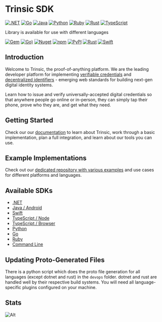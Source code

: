 # Trinsic SDK

[![.NET](https://github.com/trinsic-id/sdk/actions/workflows/build-dotnet.yml/badge.svg)](https://github.com/trinsic-id/sdk/actions/workflows/build-dotnet.yml)
[![Go](https://github.com/trinsic-id/sdk/actions/workflows/build-golang.yml/badge.svg)](https://github.com/trinsic-id/sdk/actions/workflows/build-golang.yml)
[![Java](https://github.com/trinsic-id/sdk/actions/workflows/build-java.yml/badge.svg)](https://github.com/trinsic-id/sdk/actions/workflows/build-java.yml)
[![Python](https://github.com/trinsic-id/sdk/actions/workflows/build-python.yml/badge.svg)](https://github.com/trinsic-id/sdk/actions/workflows/build-python.yml)
[![Ruby](https://github.com/trinsic-id/sdk/actions/workflows/build-ruby.yml/badge.svg)](https://github.com/trinsic-id/sdk/actions/workflows/build-ruby.yml)
[![Rust](https://github.com/trinsic-id/sdk/actions/workflows/build-rust.yml/badge.svg)](https://github.com/trinsic-id/sdk/actions/workflows/build-rust.yml)
[![TypeScript](https://github.com/trinsic-id/sdk/actions/workflows/build-typescript.yml/badge.svg)](https://github.com/trinsic-id/sdk/actions/workflows/build-typescript.yml)

Library is available for use with different languages

[![Gem](https://img.shields.io/gem/v/trinsic-services?color=e9563f)](https://rubygems.org/gems/trinsic-services)
[![Go)](https://img.shields.io/github/go-mod/go-version/trinsic-id/sdk?color=01ADD8&filename=go%2Fgo.mod&label=go)](https://github.com/trinsic-id/sdk/tree/main/go/)
[![Nuget](https://img.shields.io/nuget/v/trinsic)](https://www.nuget.org/packages/Trinsic/)
[![npm](https://img.shields.io/npm/v/@trinsic/trinsic?color=CC3534)](https://www.npmjs.com/package/@trinsic/trinsic)
[![PyPI](https://img.shields.io/pypi/v/trinsic-sdk?color=%230074b7)](https://pypi.org/project/trinsic-sdk/)
[![Rust](https://img.shields.io/github/v/release/trinsic-id/sdk?color=green&label=rust)](https://github.com/trinsic-id/sdk/)
[![Swift](https://img.shields.io/github/v/tag/trinsic-id/sdk-swift?color=orange&label=swift)](https://github.com/trinsic-id/sdk-swift)


## Introduction

Welcome to Trinsic, the proof-of-anything platform. We are the leading developer platform for implementing [verifiable credentials](https://www.w3.org/TR/vc-data-model/) and [decentralized identifiers](https://www.w3.org/TR/did-core/) - emerging web standards for building next-gen digital identity systems.

Learn how to issue and verify universally-accepted digital credentials so that anywhere people go online or in-person, they can simply tap their phone, prove who they are, and get what they need.

## Getting Started

Check our our [documentation](https://docs-v2.trinsic.id) to learn about Trinsic, work through a basic implementation, plan a full integration, and learn about our tools you can use.

## Example Implementations

Check out our [dedicated repository with various examples](https://github.com/trinsic-id/sdk-examples/) and use cases for different platforms and languages.

## Available SDKs
- [.NET](https://docs-v2.trinsic.id/dotnet)
- [Java / Android](https://docs-v2.trinsic.id/java)
- [Swift](https://docs-v2.trinsic.id/python)
- [TypeScript / Node](https://docs-v2.trinsic.id/node)
- [TypeScript / Browser](https://docs-v2.trinsic.id/node)
- [Python](https://docs-v2.trinsic.id/python)
- [Go](https://docs-v2.trinsic.id/go)
- [Ruby](https://docs-v2.trinsic.id/ruby)
- [Command Line](https://docs-v2.trinsic.id/cli)

## Updating Proto-Generated Files

There is a python script which does the proto file generation for all languages (except dotnet and rust) in the `devops` folder. dotnet and rust are handled well by their respective build systems. You will need all language-specific plugins configured on your machine.

## Stats

![Alt](https://repobeats.axiom.co/api/embed/bc28dc54095d6dd65448294e15fc45ff308b65e5.svg "Repobeats analytics image")

